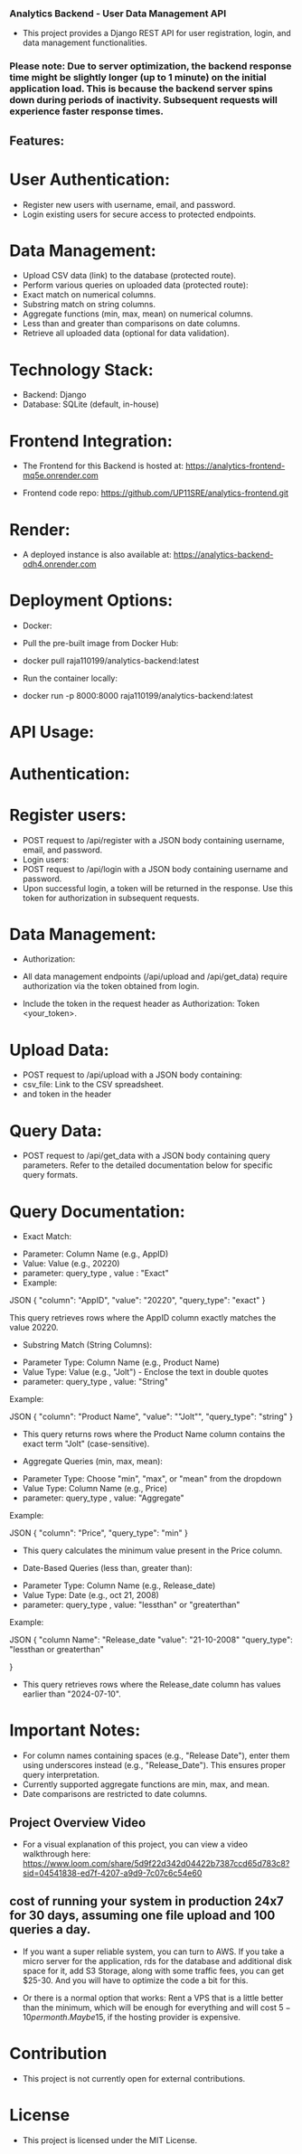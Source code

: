 ### Analytics Backend - User Data Management API

- This project provides a Django REST API for user registration, login, and data management functionalities.

### Please note: Due to server optimization, the backend response time might be slightly longer (up to 1 minute) on the initial application load. This is because the backend server spins down during periods of inactivity. Subsequent requests will experience faster response times.

## Features:

# User Authentication:

- Register new users with username, email, and password.
- Login existing users for secure access to protected endpoints.

# Data Management:

- Upload CSV data (link) to the database (protected route).
- Perform various queries on uploaded data (protected route):
- Exact match on numerical columns.
- Substring match on string columns.
- Aggregate functions (min, max, mean) on numerical columns.
- Less than and greater than comparisons on date columns.
- Retrieve all uploaded data (optional for data validation).

# Technology Stack:

- Backend: Django
- Database: SQLite (default, in-house)

# Frontend Integration:

- The Frontend for this Backend is hosted at: https://analytics-frontend-mq5e.onrender.com

* Frontend code repo: https://github.com/UP11SRE/analytics-frontend.git

# Render:

- A deployed instance is also available at: https://analytics-backend-odh4.onrender.com

# Deployment Options:

- Docker:

* Pull the pre-built image from Docker Hub:

* docker pull raja110199/analytics-backend:latest

* Run the container locally:

* docker run -p 8000:8000 raja110199/analytics-backend:latest

# API Usage:

# Authentication:

# Register users:

- POST request to /api/register with a JSON body containing username, email, and password.
- Login users:
- POST request to /api/login with a JSON body containing username and password.
- Upon successful login, a token will be returned in the response. Use this token for authorization in subsequent requests.

# Data Management:

- Authorization:

- All data management endpoints (/api/upload and /api/get_data) require authorization via the token obtained from login.
- Include the token in the request header as Authorization: Token <your_token>.

# Upload Data:

- POST request to /api/upload with a JSON body containing:
- csv_file: Link to the CSV spreadsheet.
- and token in the header

# Query Data:

- POST request to /api/get_data with a JSON body containing query parameters. Refer to the detailed documentation below for specific query formats.

# Query Documentation:

- Exact Match:

* Parameter: Column Name (e.g., AppID)
* Value: Value (e.g., 20220)
* parameter: query_type , value : "Exact"
* Example:

JSON
{
"column": "AppID",
"value": "20220",
"query_type": "exact"
}

This query retrieves rows where the AppID column exactly matches the value 20220.

- Substring Match (String Columns):

* Parameter Type: Column Name (e.g., Product Name)
* Value Type: Value (e.g., "Jolt") - Enclose the text in double quotes
* parameter: query_type , value: "String"

Example:

JSON
{
"column": "Product Name",
"value": "\"Jolt\"",
"query_type": "string"
}

- This query returns rows where the Product Name column contains the exact term "Jolt" (case-sensitive).

* Aggregate Queries (min, max, mean):

- Parameter Type: Choose "min", "max", or "mean" from the dropdown
- Value Type: Column Name (e.g., Price)
- parameter: query_type , value: "Aggregate"

Example:

JSON
{
"column": "Price",
"query_type": "min"
}

- This query calculates the minimum value present in the Price column.

* Date-Based Queries (less than, greater than):

- Parameter Type: Column Name (e.g., Release_date)
- Value Type: Date (e.g., oct 21, 2008)
- parameter: query_type , value: "lessthan" or "greaterthan"

Example:

JSON
{
"column Name": "Release_date
"value": "21-10-2008"
"query_type": "lessthan or greaterthan"

}

- This query retrieves rows where the Release_date column has values earlier than "2024-07-10".

# Important Notes:

- For column names containing spaces (e.g., "Release Date"), enter them using underscores instead (e.g., "Release_Date"). This ensures proper query interpretation.
- Currently supported aggregate functions are min, max, and mean.
- Date comparisons are restricted to date columns.

## Project Overview Video

- For a visual explanation of this project, you can view a video walkthrough here: https://www.loom.com/share/5d9f22d342d04422b7387ccd65d783c8?sid=04541838-ed7f-4207-a9d9-7c07c6c54e60

## cost of running your system in production 24x7 for 30 days, assuming one file upload and 100 queries a day.

- If you want a super reliable system, you can turn to AWS.
  If you take a micro server for the application, rds for the database and additional disk space for it, add S3 Storage, along with some traffic fees, you can get $25-30. And you will have to optimize the code a bit for this.

- Or there is a normal option that works: Rent a VPS that is a little better than the minimum, which will be enough for everything and will cost $5-10 per month. Maybe 15$, if the hosting provider is expensive.

# Contribution

- This project is not currently open for external contributions.

# License

- This project is licensed under the MIT License.
